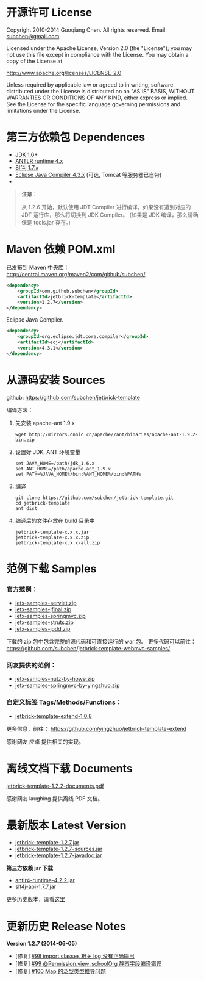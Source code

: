 开源许可 License
=============================

Copyright 2010-2014 Guoqiang Chen. All rights reserved. 
Email: subchen@gmail.com

Licensed under the Apache License, Version 2.0 (the "License"); 
you may not use this file except in compliance with the License. 
You may obtain a copy of the License at

http://www.apache.org/licenses/LICENSE-2.0

Unless required by applicable law or agreed to in writing, software 
distributed under the License is distributed on an "AS IS" BASIS, 
WITHOUT WARRANTIES OR CONDITIONS OF ANY KIND, either express or implied. 
See the License for the specific language governing permissions and 
limitations under the License.


第三方依赖包 Dependences
=============================

* [JDK 1.6+](http://www.oracle.com/technetwork/java/javase/downloads/index.html)
* [ANTLR runtime 4.x](http://www.antlr.org/download.html)
* [Slf4j 1.7.x](http://www.slf4j.org/)
* [Eclipse Java Compiler 4.3.x](http://www.eclipse.org/jdt/) (可选, Tomcat 等服务器已自带)
* 
> **注意**： 
> 
> 从 1.2.6 开始，默认使用 JDT Compiler 进行编译，如果没有遭到对应的 JDT 运行库，那么将切换到 JDK Compiler。 (如果是 JDK 编译，那么请确保是 tools.jar 存在。)

Maven 依赖 POM.xml
=============================

已发布到 Maven 中央库： http://central.maven.org/maven2/com/github/subchen/

```xml
<dependency>
    <groupId>com.github.subchen</groupId>
    <artifactId>jetbrick-template</artifactId>
    <version>1.2.7</version>
</dependency>
```

Eclipse Java Compiler.

```xml
<dependency>
    <groupId>org.eclipse.jdt.core.compiler</groupId>
    <artifactId>ecj</artifactId>
    <version>4.3.1</version>
</dependency>
```

从源码安装 Sources
=============================

github: https://github.com/subchen/jetbrick-template

编译方法：

1. 先安装 apache-ant 1.9.x

    ```
    wget http://mirrors.cnnic.cn/apache//ant/binaries/apache-ant-1.9.2-bin.zip
    ```

2. 设置好 JDK, ANT 环境变量

    ```
    set JAVA_HOME=/path/jdk_1.6.x
    set ANT_HOME=/path/apache-ant_1.9.x
    set PATH=%JAVA_HOME%/bin;%ANT_HOME%/bin;%PATH%
    ```

3. 编译

    ```
    git clone https://github.com/subchen/jetbrick-template.git
    cd jetbrick-template
    ant dist
    ```

4. 编译后的文件存放在 build 目录中

    ```
    jetbrick-template-x.x.x.jar
    jetbrick-template-x.x.x.zip
    jetbrick-template-x.x.x-all.zip
    ```


<a name="samples"></a>
范例下载 Samples
=============================

### 官方范例：

* [jetx-samples-servlet.zip](demo/jetx-samples-servlet.zip)
* [jetx-samples-jfinal.zip](demo/jetx-samples-jfinal.zip)
* [jetx-samples-springmvc.zip](demo/jetx-samples-springmvc.zip)
* [jetx-samples-struts.zip](demo/jetx-samples-struts.zip)
* [jetx-samples-jodd.zip](demo/jetx-samples-jodd.zip)

下载的 zip 包中包含完整的源代码和可直接运行的 war 包。
更多代码可以前往： https://github.com/subchen/jetbrick-template-webmvc-samples/

### 网友提供的范例：

* [jetx-samples-nutz-by-howe.zip](demo/jetx-samples-nutz-by-howe.zip)
* [jetx-samples-springmvc-by-yingzhuo.zip](demo/jetx-samples-springmvc-by-yingzhuo.zip)

### 自定义标签 Tags/Methods/Functions：

* [jetbrick-template-extend-1.0.8](demo/jetbrick-template-extend-1.0.8.zip)

更多信息，前往： https://github.com/yingzhuo/jetbrick-template-extend

感谢网友 应卓 提供相关的实现。

<a name="documents"></a>
离线文档下载 Documents
=============================

[jetbrick-template-1.2.2-documents.pdf](download/jetbrick-template-1.2.2-documents.pdf)

感谢网友 laughing 提供离线 PDF 文档。


<a name="version"></a>
最新版本 Latest Version
=============================

* [jetbrick-template-1.2.7.jar](http://search.maven.org/remotecontent?filepath=com/github/subchen/jetbrick-template/1.2.7/jetbrick-template-1.2.7.jar)
* [jetbrick-template-1.2.7-sources.jar](http://search.maven.org/remotecontent?filepath=com/github/subchen/jetbrick-template/1.2.7/jetbrick-template-1.2.7-sources.jar)
* [jetbrick-template-1.2.7-javadoc.jar](http://search.maven.org/remotecontent?filepath=com/github/subchen/jetbrick-template/1.2.7/jetbrick-template-1.2.7-javadoc.jar)


**第三方依赖 jar 下载**

* [antlr4-runtime-4.2.2.jar](http://search.maven.org/remotecontent?filepath=org/antlr/antlr4-runtime/4.2.2/antlr4-runtime-4.2.2.jar)
* [slf4j-api-1.7.7.jar](http://search.maven.org/remotecontent?filepath=org/slf4j/slf4j-api/1.7.7/slf4j-api-1.7.7.jar)

更多历史版本，请看[这里](history.html)


更新历史 Release Notes
=============================

<a name="release_notes_1_2_7"></a>
**Version 1.2.7 (2014-06-05)**

* \[修复] [#98 import.classes 相关 log 没有正确输出][issue_98]
* \[修复] [#99 @Permission.view_schoolOrg 静态字段编译错误][issue_99]
* \[修复] [#100 Map 的泛型类型推导问题][issue_100]

[issue_98]: https://github.com/subchen/jetbrick-template/issues/98
[issue_99]: https://github.com/subchen/jetbrick-template/issues/99
[issue_100]: https://github.com/subchen/jetbrick-template/issues/100

